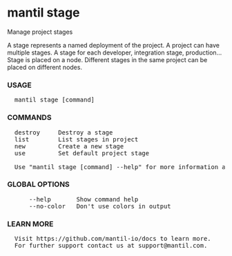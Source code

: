
# mantil stage

Manage project stages

A stage represents a named deployment of the project. A project can have
multiple stages. A stage for each developer, integration stage, production...
Stage is placed on a node. Different stages in the same project can be placed on
different nodes.

### USAGE
<pre>
  mantil stage [command]
</pre>
### COMMANDS
<pre>
  destroy     Destroy a stage
  list        List stages in project
  new         Create a new stage
  use         Set default project stage

  Use "mantil stage [command] --help" for more information about a command.
</pre>
### GLOBAL OPTIONS
<pre>
      --help       Show command help
      --no-color   Don't use colors in output
</pre>
### LEARN MORE
<pre>
  Visit https://github.com/mantil-io/docs to learn more.
  For further support contact us at support@mantil.com.
</pre>
